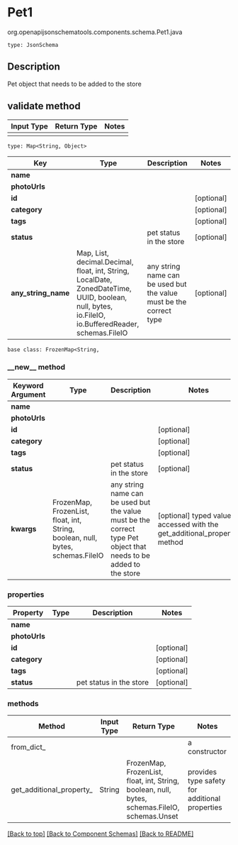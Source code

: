 # Pet1
org.openapijsonschematools.components.schema.Pet1.java
```
type: JsonSchema
```

## Description
Pet object that needs to be added to the store

## validate method
Input Type | Return Type | Notes
------------ | ------------- | -------------
 |  |

```
type: Map<String, Object>
```
Key | Type |  Description | Notes
------------ | ------------- | ------------- | -------------
**name** |  |  |
**photoUrls** |  |  |
**id** |  |  | [optional]
**category** |  |  | [optional]
**tags** |  |  | [optional]
**status** |  | pet status in the store | [optional]
**any_string_name** | Map, List, decimal.Decimal, float, int, String, LocalDate, ZonedDateTime, UUID, boolean, null, bytes, io.FileIO, io.BufferedReader, schemas.FileIO | any string name can be used but the value must be the correct type | [optional]

```
base class: FrozenMap<String, 
```
### &lowbar;&lowbar;new&lowbar;&lowbar; method
Keyword Argument | Type | Description | Notes
---------------- | ---- | ----------- | -----
**name** |  |  |
**photoUrls** |  |  |
**id** |  |  | [optional]
**category** |  |  | [optional]
**tags** |  |  | [optional]
**status** |  | pet status in the store | [optional]
**kwargs** | FrozenMap, FrozenList, float, int, String, boolean, null, bytes, schemas.FileIO | any string name can be used but the value must be the correct type Pet object that needs to be added to the store | [optional] typed value is accessed with the get_additional_property_ method

### properties
Property | Type | Description | Notes
-------- | ---- | ----------- | -----
**name** |  |  |
**photoUrls** |  |  |
**id** |  |  | [optional]
**category** |  |  | [optional]
**tags** |  |  | [optional]
**status** |  | pet status in the store | [optional]

### methods
Method | Input Type | Return Type | Notes
------ | ---------- | ----------- | ------
from_dict_ |  |  | a constructor
get_additional_property_ | String | FrozenMap, FrozenList, float, int, String, boolean, null, bytes, schemas.FileIO, schemas.Unset | provides type safety for additional properties



[[Back to top]](#top) [[Back to Component Schemas]](../../../README.md#Component-Schemas) [[Back to README]](../../../README.md)

